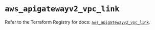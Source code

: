 # `aws_apigatewayv2_vpc_link`

Refer to the Terraform Registry for docs: [`aws_apigatewayv2_vpc_link`](https://registry.terraform.io/providers/hashicorp/aws/5.77.0/docs/resources/apigatewayv2_vpc_link).
